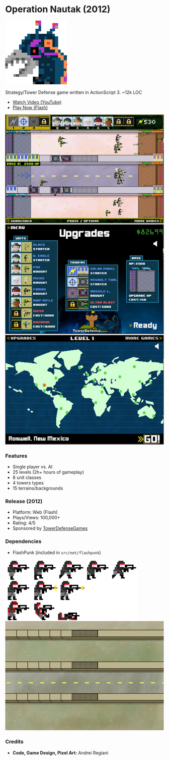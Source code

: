 # Operation Nautak (2012)
![Alien](https://github.com/AndreiRegiani/andreiregiani.github.io/blob/master/images/projects/operation-nautak/alien.png?raw=true)

Strategy/Tower Defense game written in ActionScript 3.
~12k LOC

* [Watch Video (YouTube)](https://www.youtube.com/watch?v=W6P_XtsfSA4)
* [Play Now (Flash)](http://www.playtowerdefensegames.com/games/1319/play.html)

![Screenshot Gameplay](https://github.com/AndreiRegiani/andreiregiani.github.io/blob/master/images/projects/n-1.png?raw=true)
![Screenshot Upgrade Menu](https://github.com/AndreiRegiani/andreiregiani.github.io/blob/master/images/projects/n-2.png?raw=true)
![Screenshot Map](https://github.com/AndreiRegiani/andreiregiani.github.io/blob/master/images/projects/n-3.png?raw=true)


### Features
* Single player vs. AI
* 25 levels (2h+ hours of gameplay)
* 8 unit classes
* 4 towers types
* 15 terrains/backgrounds


### Release (2012)
* Platform: Web (Flash)
* Plays/Views: 100,000+
* Rating: 4/5
* Sponsored by [TowerDefenseGames](http://www.playtowerdefensegames.com)


### Dependencies
* FlashPunk (included in `src/net/flashpunk`)

![Unit](https://github.com/AndreiRegiani/andreiregiani.github.io/blob/master/images/projects/operation-nautak/unit.png?raw=true)
![Background](https://github.com/AndreiRegiani/andreiregiani.github.io/blob/master/images/projects/operation-nautak/terrain.png?raw=true)


### Credits
* **Code, Game Design, Pixel Art:** Andrei Regiani
